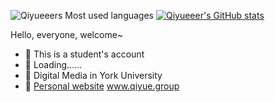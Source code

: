 ![Qiyueeers Most used languages](https://github-readme-stats.vercel.app/api/top-langs?username=Qiyueeer&show_icons=true&count_private=true&theme=gotham)
[![Qiyueeer's GitHub stats](https://github-readme-stats.vercel.app/api?username=Qiyueeer&show_icons=true&theme=radical)](https://github.com/anuraghazra/github-readme-stats)

Hello, everyone, welcome~ 

- :orange_book: This is a student's account
- :hammer: Loading......
- :ram: Digital Media in York University
- :meat_on_bone: <a href="www.qiyue.group">Personal website</a> www.qiyue.group


